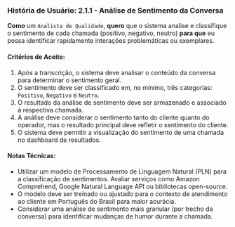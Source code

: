 ### **História de Usuário: 2.1.1 - Análise de Sentimento da Conversa**

**Como** um `Analista de Qualidade`, **quero** que o sistema analise e classifique o sentimento de cada chamada (positivo, negativo, neutro) **para que** eu possa identificar rapidamente interações problemáticas ou exemplares.

#### **Critérios de Aceite:**
1.  Após a transcrição, o sistema deve analisar o conteúdo da conversa para determinar o sentimento geral.
2.  O sentimento deve ser classificado em, no mínimo, três categorias: `Positivo`, `Negativo` e `Neutro`.
3.  O resultado da análise de sentimento deve ser armazenado e associado à respectiva chamada.
4.  A análise deve considerar o sentimento tanto do cliente quanto do operador, mas o resultado principal deve refletir o sentimento do cliente.
5.  O sistema deve permitir a visualização do sentimento de uma chamada no dashboard de resultados.

#### **Notas Técnicas:**
*   Utilizar um modelo de Processamento de Linguagem Natural (PLN) para a classificação de sentimentos. Avaliar serviços como Amazon Comprehend, Google Natural Language API ou bibliotecas open-source.
*   O modelo deve ser treinado ou ajustado para o contexto de atendimento ao cliente em Português do Brasil para maior acurácia.
*   Considerar uma análise de sentimento mais granular (por trecho da conversa) para identificar mudanças de humor durante a chamada.
